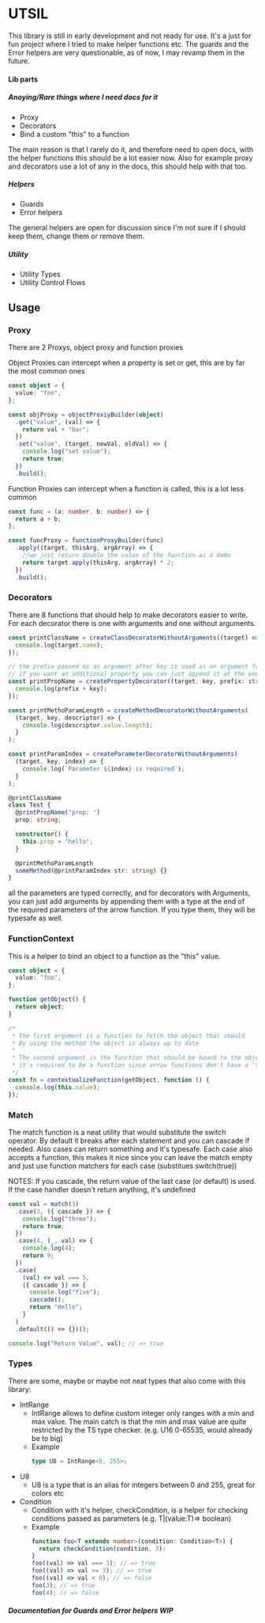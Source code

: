 # UTSIL

This library is still in early development and not ready for use.
It's a just for fun project where I tried to make helper functions etc.
The guards and the Error helpers are very questionable, as of now, I may revamp them in the future.

#### Lib parts

##### Anoying/Rare things where I need docs for it

- Proxy
- Decorators
- Bind a custom "this" to a function

The main reason is that I rarely do it, and therefore need to open docs, with the helper functions
this should be a lot easier now. Also for example proxy and decorators use a lot of any in the docs, this should help with that too.

##### Helpers

- Guards
- Error helpers

The general helpers are open for discussion since I'm not sure if I should keep them, change them or remove them.

##### Utility

- Utility Types
- Utility Control Flows

## Usage

### Proxy

There are 2 Proxys, object proxy and function proxies

Object Proxies can intercept when a property is set or get, this are by far the most common ones

```ts
const object = {
  value: "foo",
};

const objProxy = objectProxiyBuilder(object)
  .get("value", (val) => {
    return val + "bar";
  })
  .set("value", (target, newVal, oldVal) => {
    console.log("set value");
    return true;
  })
  .build();
```

Function Proxies can intercept when a function is called, this is a lot less common

```ts
const func = (a: number, b: number) => {
  return a + b;
};

const funcProxy = functionProxyBuilder(func)
  .apply((target, thisArg, argArray) => {
    //we just return double the value of the function as a demo
    return target.apply(thisArg, argArray) * 2;
  })
  .build();
```

### Decorators

There are 8 functions that should help to make decorators easier to write.
For each decorator there is one with arguments and one without arguments.

```ts
const printClassName = createClassDecoratorWithoutArguments((target) => {
  console.log(target.name);
});

// the prefix passed as an argument after key is used as an argument for the decorator
// if you want an additional property you can just append it at the end of the callback
const printPropName = createPropertyDecorator((target, key, prefix: string) => {
  console.log(prefix + key);
});

const printMethoParamLength = createMethodDecoratorWithoutArguments(
  (target, key, descriptor) => {
    console.log(descriptor.value.length);
  }
);

const printParamIndex = createParameterDecoratorWithoutArguments(
  (target, key, index) => {
    console.log(`Parameter ${index} is required`);
  }
);

@printClassName
class Test {
  @printPropName("prop: ")
  prop: string;

  constructor() {
    this.prop = "hello";
  }

  @printMethoParamLength
  someMethod(@printParamIndex str: string) {}
}
```

all the parameters are typed correctly, and for decorators with Arguments, you can just add arguments by appending them with a type at the end of the required parameters of the arrow function. If you type them, they will be typesafe as well.

### FunctionContext

This is a helper to bind an object to a function as the "this" value.

```ts
const object = {
  value: "foo",
};

function getObject() {
  return object;
}

/*
 * The first argument is a function to fetch the object that should
 * By using the method the object is always up to date
 *
 * The second argument is the function that should be bound to the object
 * it's required to be a function since arrow functions don't have a "this" value
 */
const fn = contextualizeFunction(getObject, function () {
  console.log(this.value);
});
```

### Match

The match function is a neat utility that would substitute the switch operator.
By default it breaks after each statement and you can cascade if needed.
Also cases can return something and it's typesafe.
Each case also accepts a function, this makes it nice since you can leave the match empty and just
use function matchers for each case (substitues switch(true))

NOTES: If you cascade, the return value of the last case (or default)
is used. If the case handler doesn't return anything, it's undefined

```ts
const val = match(3)
  .case(3, ({ cascade }) => {
    console.log("three");
    return true;
  })
  .case(4, (_, val) => {
    console.log(4);
    return 9;
  })
  .case(
    (val) => val === 5,
    ({ cascade }) => {
      console.log("five");
      cascade();
      return "Hello";
    }
  )
  .default(() => {})();

console.log("Return Value", val); // => true
```

### Types

There are some, maybe or maybe not neat types that also come with this library:

- IntRange
  - IntRange allows to define custom integer only ranges with a min and max value.
    The main catch is that the min and max value are quite restricted by the TS type checker. (e.g. U16 0-65535, would already be to big)
  - Example
    ```ts
    type U8 = IntRange<0, 255>;
    ```
- U8
  - U8 is a type that is an alias for integers between 0 and 255, great for colors etc
- Condition
  - Condition with it's helper, checkCondition, is a helper for checking conditions passed as parameters (e.g. T|(value:T)=> boolean)
  - Example
    ```ts
    function foo<T extends number>(condition: Condition<T>) {
      return checkCondition(condition, 3);
    }
    foo((val) => val === 3); // => true
    foo((val) => val >= 3); // => true
    foo((val) => val < 0); // => false
    foo(3); // => true
    foo(4); // => false
    ```

##### Documentation for Guards and Error helpers WIP
